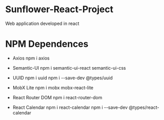 # Sunflower-React-Project

Web application developed in react

# NPM Dependences 
- Axios
  npm i axios

- Semantic-UI
  npm i semantic-ui-react semantic-ui-css

- UUID
  npm i uuid
  npm i --save-dev @types/uuid

- MobX Lite
  npm i mobx mobx-react-lite

- React Router DOM
  npm i react-router-dom

- React Calendar
  npm i react-calendar
  npm i --save-dev @types/react-calendar